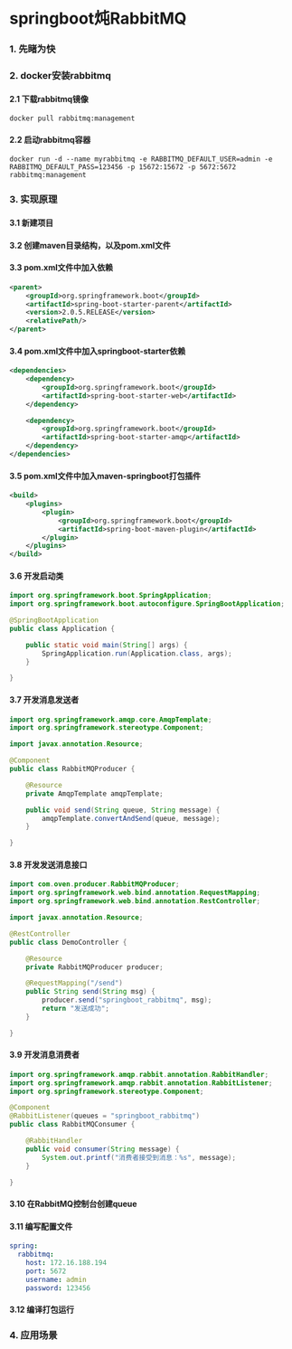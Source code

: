 # springboot炖RabbitMQ
### 1. 先睹为快
### 2. docker安装rabbitmq
#### 2.1 下载rabbitmq镜像
```shell script
docker pull rabbitmq:management
```
#### 2.2 启动rabbitmq容器
```shell script
docker run -d --name myrabbitmq -e RABBITMQ_DEFAULT_USER=admin -e RABBITMQ_DEFAULT_PASS=123456 -p 15672:15672 -p 5672:5672 rabbitmq:management
```
### 3. 实现原理
#### 3.1 新建项目
#### 3.2 创建maven目录结构，以及pom.xml文件
#### 3.3 pom.xml文件中加入依赖
```xml
<parent>
    <groupId>org.springframework.boot</groupId>
    <artifactId>spring-boot-starter-parent</artifactId>
    <version>2.0.5.RELEASE</version>
    <relativePath/>
</parent>
```
#### 3.4 pom.xml文件中加入springboot-starter依赖
```xml
<dependencies>
    <dependency>
        <groupId>org.springframework.boot</groupId>
        <artifactId>spring-boot-starter-web</artifactId>
    </dependency>

    <dependency>
        <groupId>org.springframework.boot</groupId>
        <artifactId>spring-boot-starter-amqp</artifactId>
    </dependency>
</dependencies>
```
#### 3.5 pom.xml文件中加入maven-springboot打包插件
```xml
<build>
    <plugins>
        <plugin>
            <groupId>org.springframework.boot</groupId>
            <artifactId>spring-boot-maven-plugin</artifactId>
        </plugin>
    </plugins>
</build>
```
#### 3.6 开发启动类
```java
import org.springframework.boot.SpringApplication;
import org.springframework.boot.autoconfigure.SpringBootApplication;

@SpringBootApplication
public class Application {

    public static void main(String[] args) {
        SpringApplication.run(Application.class, args);
    }

}
```
#### 3.7 开发消息发送者
```java
import org.springframework.amqp.core.AmqpTemplate;
import org.springframework.stereotype.Component;

import javax.annotation.Resource;

@Component
public class RabbitMQProducer {

    @Resource
    private AmqpTemplate amqpTemplate;

    public void send(String queue, String message) {
        amqpTemplate.convertAndSend(queue, message);
    }

}
```
#### 3.8 开发发送消息接口
```java
import com.oven.producer.RabbitMQProducer;
import org.springframework.web.bind.annotation.RequestMapping;
import org.springframework.web.bind.annotation.RestController;

import javax.annotation.Resource;

@RestController
public class DemoController {

    @Resource
    private RabbitMQProducer producer;

    @RequestMapping("/send")
    public String send(String msg) {
        producer.send("springboot_rabbitmq", msg);
        return "发送成功";
    }

}
```
#### 3.9 开发消息消费者
```java
import org.springframework.amqp.rabbit.annotation.RabbitHandler;
import org.springframework.amqp.rabbit.annotation.RabbitListener;
import org.springframework.stereotype.Component;

@Component
@RabbitListener(queues = "springboot_rabbitmq")
public class RabbitMQConsumer {

    @RabbitHandler
    public void consumer(String message) {
        System.out.printf("消费者接受到消息：%s", message);
    }

}
```
#### 3.10 在RabbitMQ控制台创建queue
#### 3.11 编写配置文件
```yaml
spring:
  rabbitmq:
    host: 172.16.188.194
    port: 5672
    username: admin
    password: 123456
```
#### 3.12 编译打包运行
### 4. 应用场景